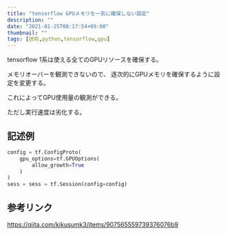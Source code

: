 ```yaml
---
title: "tensorflow GPUメモリを一気に確保しない設定"
description: ""
date: "2021-01-25T08:17:54+09:00"
thumbnail: ""
tags: [技術,python,tensorflow,gpu]
---
```


tensorflow 1系は使える全てのGPUリソースを確保する。

メモリオーバーを観測できないので、
逐次的にGPUメモリを確保するように設定を変更する。

これによってGPU使用量の観測ができる。

ただし実行速度は劣化する。

## 記述例
```py
config = tf.ConfigProto(
    gpu_options=tf.GPUOptions(
        allow_growth=True
    )
)
sess = sess = tf.Session(config=config)
```

## 参考リンク

https://qiita.com/kikusumk3/items/907565559739376076b9


